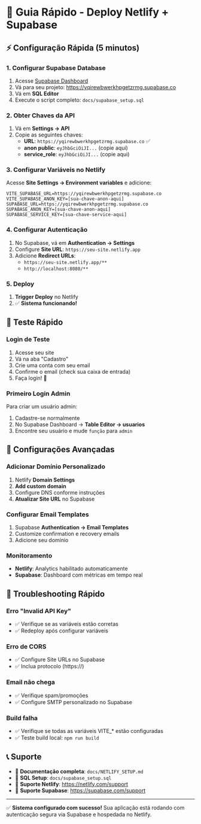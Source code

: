 # 🚀 Guia Rápido - Deploy Netlify + Supabase

## ⚡ Configuração Rápida (5 minutos)

### 1. Configurar Supabase Database

1. Acesse [Supabase Dashboard](https://supabase.com/dashboard)
2. Vá para seu projeto: https://yqirewbwerkhpgetzrmg.supabase.co
3. Vá em **SQL Editor**
4. Execute o script completo: `docs/supabase_setup.sql`

### 2. Obter Chaves da API

1. Vá em **Settings → API**
2. Copie as seguintes chaves:
   - **URL**: `https://yqirewbwerkhpgetzrmg.supabase.co` ✅
   - **anon public**: `eyJhbGciOiJI...` (copie aqui)
   - **service_role**: `eyJhbGciOiJI...` (copie aqui)

### 3. Configurar Variáveis no Netlify

Acesse **Site Settings → Environment variables** e adicione:

```env
VITE_SUPABASE_URL=https://yqirewbwerkhpgetzrmg.supabase.co
VITE_SUPABASE_ANON_KEY=[sua-chave-anon-aqui]
SUPABASE_URL=https://yqirewbwerkhpgetzrmg.supabase.co
SUPABASE_ANON_KEY=[sua-chave-anon-aqui]
SUPABASE_SERVICE_KEY=[sua-chave-service-aqui]
```

### 4. Configurar Autenticação

1. No Supabase, vá em **Authentication → Settings**
2. Configure **Site URL**: `https://seu-site.netlify.app`
3. Adicione **Redirect URLs**:
   - `https://seu-site.netlify.app/**`
   - `http://localhost:8080/**`

### 5. Deploy

1. **Trigger Deploy** no Netlify
2. ✅ **Sistema funcionando!**

## 🧪 Teste Rápido

### Login de Teste

1. Acesse seu site
2. Vá na aba "Cadastro"
3. Crie uma conta com seu email
4. Confirme o email (check sua caixa de entrada)
5. Faça login! 🎉

### Primeiro Login Admin

Para criar um usuário admin:

1. Cadastre-se normalmente
2. No Supabase Dashboard → **Table Editor → usuarios**
3. Encontre seu usuário e mude `função` para `admin`

## 🔧 Configurações Avançadas

### Adicionar Domínio Personalizado

1. Netlify **Domain Settings**
2. **Add custom domain**
3. Configure DNS conforme instruções
4. **Atualizar Site URL** no Supabase

### Configurar Email Templates

1. Supabase **Authentication → Email Templates**
2. Customize confirmation e recovery emails
3. Adicione seu domínio

### Monitoramento

- **Netlify**: Analytics habilitado automaticamente
- **Supabase**: Dashboard com métricas em tempo real

## 🚨 Troubleshooting Rápido

### Erro "Invalid API Key"

- ✅ Verifique se as variáveis estão corretas
- ✅ Redeploy após configurar variáveis

### Erro de CORS

- ✅ Configure Site URLs no Supabase
- ✅ Inclua protocolo (https://)

### Email não chega

- ✅ Verifique spam/promoções
- ✅ Configure SMTP personalizado no Supabase

### Build falha

- ✅ Verifique se todas as variáveis VITE\_\* estão configuradas
- ✅ Teste build local: `npm run build`

## 📞 Suporte

- 📖 **Documentação completa**: `docs/NETLIFY_SETUP.md`
- 🔧 **SQL Setup**: `docs/supabase_setup.sql`
- 💬 **Suporte Netlify**: https://netlify.com/support
- 💬 **Suporte Supabase**: https://supabase.com/support

---

✅ **Sistema configurado com sucesso!** Sua aplicação está rodando com autenticação segura via Supabase e hospedada no Netlify.
